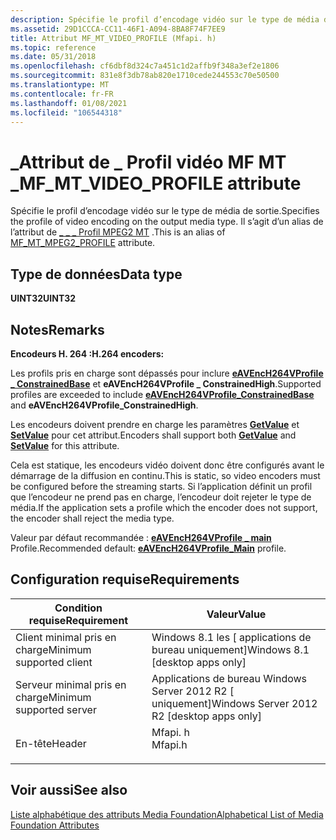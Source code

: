 ```yaml
---
description: Spécifie le profil d’encodage vidéo sur le type de média de sortie. Il s’agit d’un alias de l' \_ \_ attribut de profil MPEG2 MT \_ .
ms.assetid: 29D1CCCA-CC11-46F1-A094-8BA8F74F7EE9
title: Attribut MF_MT_VIDEO_PROFILE (Mfapi. h)
ms.topic: reference
ms.date: 05/31/2018
ms.openlocfilehash: cf6dbf8d324c7a451c1d2affb9f348a3ef2e1806
ms.sourcegitcommit: 831e8f3db78ab820e1710cede244553c70e50500
ms.translationtype: MT
ms.contentlocale: fr-FR
ms.lasthandoff: 01/08/2021
ms.locfileid: "106544318"
---
```

# <a name="mf_mt_video_profile-attribute"></a><span data-ttu-id="b10b5-104">\_Attribut de \_ Profil vidéo MF MT \_</span><span class="sxs-lookup"><span data-stu-id="b10b5-104">MF\_MT\_VIDEO\_PROFILE attribute</span></span>

<span data-ttu-id="b10b5-105">Spécifie le profil d’encodage vidéo sur le type de média de sortie.</span><span class="sxs-lookup"><span data-stu-id="b10b5-105">Specifies the profile of video encoding on the output media type.</span></span> <span data-ttu-id="b10b5-106">Il s’agit d’un alias de l’attribut de [ \_ \_ \_ Profil MPEG2 MT](mf-mt-mpeg2-profile-attribute.md) .</span><span class="sxs-lookup"><span data-stu-id="b10b5-106">This is an alias of [MF\_MT\_MPEG2\_PROFILE](mf-mt-mpeg2-profile-attribute.md) attribute.</span></span>

## <a name="data-type"></a><span data-ttu-id="b10b5-107">Type de données</span><span class="sxs-lookup"><span data-stu-id="b10b5-107">Data type</span></span>

<span data-ttu-id="b10b5-108">**UINT32**</span><span class="sxs-lookup"><span data-stu-id="b10b5-108">**UINT32**</span></span>

## <a name="remarks"></a><span data-ttu-id="b10b5-109">Notes</span><span class="sxs-lookup"><span data-stu-id="b10b5-109">Remarks</span></span>

<span data-ttu-id="b10b5-110">**Encodeurs H. 264 :**</span><span class="sxs-lookup"><span data-stu-id="b10b5-110">**H.264 encoders:**</span></span>

<span data-ttu-id="b10b5-111">Les profils pris en charge sont dépassés pour inclure [**eAVEncH264VProfile \_ ConstrainedBase**](/windows/desktop/api/codecapi/ne-codecapi-eavench264vprofile) et **eAVEncH264VProfile \_ ConstrainedHigh**.</span><span class="sxs-lookup"><span data-stu-id="b10b5-111">Supported profiles are exceeded to include [**eAVEncH264VProfile\_ConstrainedBase**](/windows/desktop/api/codecapi/ne-codecapi-eavench264vprofile) and **eAVEncH264VProfile\_ConstrainedHigh**.</span></span>

<span data-ttu-id="b10b5-112">Les encodeurs doivent prendre en charge les paramètres [**GetValue**](/windows/desktop/api/mfobjects/nf-mfobjects-imfmediaevent-getvalue) et [**SetValue**](/windows/win32/api/strmif/nf-strmif-icodecapi-setvalue) pour cet attribut.</span><span class="sxs-lookup"><span data-stu-id="b10b5-112">Encoders shall support both [**GetValue**](/windows/desktop/api/mfobjects/nf-mfobjects-imfmediaevent-getvalue) and [**SetValue**](/windows/win32/api/strmif/nf-strmif-icodecapi-setvalue) for this attribute.</span></span>

<span data-ttu-id="b10b5-113">Cela est statique, les encodeurs vidéo doivent donc être configurés avant le démarrage de la diffusion en continu.</span><span class="sxs-lookup"><span data-stu-id="b10b5-113">This is static, so video encoders must be configured before the streaming starts.</span></span> <span data-ttu-id="b10b5-114">Si l’application définit un profil que l’encodeur ne prend pas en charge, l’encodeur doit rejeter le type de média.</span><span class="sxs-lookup"><span data-stu-id="b10b5-114">If the application sets a profile which the encoder does not support, the encoder shall reject the media type.</span></span>

<span data-ttu-id="b10b5-115">Valeur par défaut recommandée : [**eAVEncH264VProfile \_ main**](/windows/desktop/api/codecapi/ne-codecapi-eavench264vprofile) Profile.</span><span class="sxs-lookup"><span data-stu-id="b10b5-115">Recommended default: [**eAVEncH264VProfile\_Main**](/windows/desktop/api/codecapi/ne-codecapi-eavench264vprofile) profile.</span></span>

## <a name="requirements"></a><span data-ttu-id="b10b5-116">Configuration requise</span><span class="sxs-lookup"><span data-stu-id="b10b5-116">Requirements</span></span>



| <span data-ttu-id="b10b5-117">Condition requise</span><span class="sxs-lookup"><span data-stu-id="b10b5-117">Requirement</span></span> | <span data-ttu-id="b10b5-118">Valeur</span><span class="sxs-lookup"><span data-stu-id="b10b5-118">Value</span></span> |
|-------------------------------------|------------------------------------------------------------------------------------|
| <span data-ttu-id="b10b5-119">Client minimal pris en charge</span><span class="sxs-lookup"><span data-stu-id="b10b5-119">Minimum supported client</span></span><br/> | <span data-ttu-id="b10b5-120">Windows 8.1 les \[ applications de bureau uniquement\]</span><span class="sxs-lookup"><span data-stu-id="b10b5-120">Windows 8.1 \[desktop apps only\]</span></span><br/>                                       |
| <span data-ttu-id="b10b5-121">Serveur minimal pris en charge</span><span class="sxs-lookup"><span data-stu-id="b10b5-121">Minimum supported server</span></span><br/> | <span data-ttu-id="b10b5-122">Applications de bureau Windows Server 2012 R2 \[ uniquement\]</span><span class="sxs-lookup"><span data-stu-id="b10b5-122">Windows Server 2012 R2 \[desktop apps only\]</span></span><br/>                            |
| <span data-ttu-id="b10b5-123">En-tête</span><span class="sxs-lookup"><span data-stu-id="b10b5-123">Header</span></span><br/>                   | <dl> <span data-ttu-id="b10b5-124"><dt>Mfapi. h</dt></span><span class="sxs-lookup"><span data-stu-id="b10b5-124"><dt>Mfapi.h</dt></span></span> </dl> |



## <a name="see-also"></a><span data-ttu-id="b10b5-125">Voir aussi</span><span class="sxs-lookup"><span data-stu-id="b10b5-125">See also</span></span>

<dl> <dt>

[<span data-ttu-id="b10b5-126">Liste alphabétique des attributs Media Foundation</span><span class="sxs-lookup"><span data-stu-id="b10b5-126">Alphabetical List of Media Foundation Attributes</span></span>](alphabetical-list-of-media-foundation-attributes.md)
</dt> </dl>

 

 

